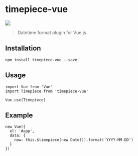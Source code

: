 # timepiece-vue
![](https://img.shields.io/npm/v/timepiece-vue.svg)

> Datetime format plugin for Vue.js

## Installation
```
npm install timepiece-vue --save
```

## Usage
```
import Vue from 'Vue'
import Timepiece from 'timepiece-vue'

Vue.use(Timepiece)
```

## Example
```
new Vue({
  el: '#app',
  data: {
    now: this.$timepiece(new Date()).format('YYYY-MM-DD')
  }
})
```

